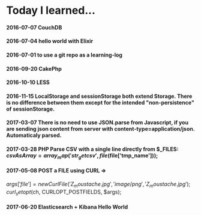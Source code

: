 Today I learned...
======
#### 2016-07-07 CouchDB
#### 2016-07-04 hello world with Elixir
#### 2016-07-01 to use a git repo as a learning-log
#### 2016-09-20 CakePhp
#### 2016-10-10 LESS
#### 2016-11-15 LocalStorage and sessionStorage both extend Storage. There is no difference between them except for the intended "non-persistence" of sessionStorage. 
#### 2017-03-07 There is no need to use JSON.parse from Javascript, if you are sending json content from server with content-type=application/json. Automaticaly parsed.
#### 2017-03-28 PHP Parse CSV with a single line directly from $_FILES: $csvAsArray = array_map('str_getcsv', file($file['tmp_name']));

#### 2017-05-08 POST a FILE using CURL => 
$args['file'] = new CurlFile('Z_moustache.jpg', 'image/png', 'Z_moustache.jpg');
curl_setopt($ch, CURLOPT_POSTFIELDS, $args);

#### 2017-06-20 Elasticsearch + Kibana Hello World
